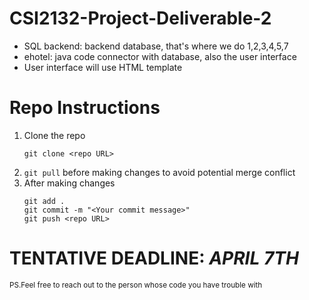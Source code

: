 # CSI2132-Project-Deliverable-2
- SQL backend: backend database, that's where we do 1,2,3,4,5,7
- ehotel: java code connector with database, also the user interface
- User interface will use HTML template
# Repo Instructions
1. Clone the repo
   ```
   git clone <repo URL>
   ```
2. ```git pull``` 
   before making changes to avoid potential merge conflict
3. After making changes
   ```
   git add .
   git commit -m "<Your commit message>"
   git push <repo URL>
   ```


# TENTATIVE DEADLINE: ***APRIL 7TH***

<sub> PS.Feel free to reach out to the person whose code you have trouble with</sub>
